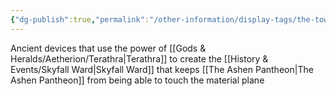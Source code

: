 ```yaml
---
{"dg-publish":true,"permalink":"/other-information/display-tags/the-towers/","updated":"2024-12-08T17:39:02.545+00:00"}
---
```


Ancient devices that use the power of [[Gods & Heralds/Aetherion/Terathra\|Terathra]] to create the [[History & Events/Skyfall Ward\|Skyfall Ward]] that keeps [[The Ashen Pantheon\|The Ashen Pantheon]] from being able to touch the material plane 
